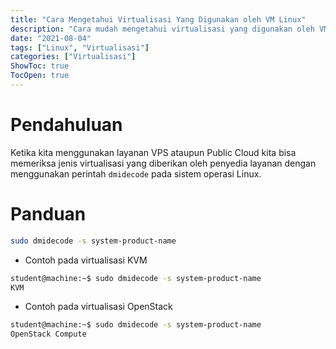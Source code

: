 ```yaml
---
title: "Cara Mengetahui Virtualisasi Yang Digunakan oleh VM Linux"
description: "Cara mudah mengetahui virtualisasi yang digunakan oleh VM Linux"
date: "2021-08-04"
tags: ["Linux", "Virtualisasi"]
categories: ["Virtualisasi"]
ShowToc: true
TocOpen: true
---
```


# Pendahuluan
Ketika kita menggunakan layanan VPS ataupun Public Cloud kita bisa memeriksa jenis virtualisasi yang diberikan oleh penyedia layanan dengan menggunakan perintah `dmidecode` pada sistem operasi Linux.

# Panduan
```bash
sudo dmidecode -s system-product-name
```

* Contoh pada virtualisasi KVM
```bash
student@machine:~$ sudo dmidecode -s system-product-name
KVM
```

* Contoh pada virtualisasi OpenStack
```bash
student@machine:~$ sudo dmidecode -s system-product-name
OpenStack Compute
```